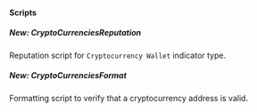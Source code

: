 
#### Scripts
##### New: CryptoCurrenciesReputation
Reputation script for `Cryptocurrency Wallet` indicator type.
##### New: CryptoCurrenciesFormat
Formatting script to verify that a cryptocurrency address is valid.
